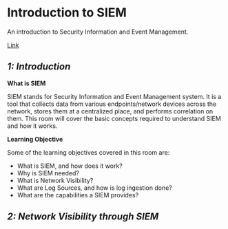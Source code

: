 # Introduction to SIEM

An introduction to Security Information and Event Management.

[Link](https://tryhackme.com/room/introtosiem)

## _**1: Introduction**_

**What is SIEM**

SIEM stands for Security Information and Event Management system. It is a tool that collects data from various endpoints/network devices across the network, stores them at a centralized place, and performs correlation on them. This room will cover the basic concepts required to understand SIEM and how it works.

**Learning Objective**

Some of the learning objectives covered in this room are:

* What is SIEM, and how does it work?
* Why is SIEM needed?
* What is Network Visibility?
* What are Log Sources, and how is log ingestion done?
* What are the capabilities a SIEM provides?


## _**2: Network Visibility through SIEM**_

